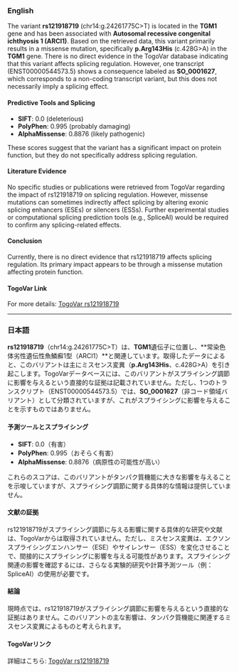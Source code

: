 ### English
The variant **rs121918719** (chr14:g.24261775C>T) is located in the **TGM1** gene and has been associated with **Autosomal recessive congenital ichthyosis 1 (ARCI1)**. Based on the retrieved data, this variant primarily results in a missense mutation, specifically **p.Arg143His** (c.428G>A) in the **TGM1** gene. There is no direct evidence in the TogoVar database indicating that this variant affects splicing regulation. However, one transcript (ENST00000544573.5) shows a consequence labeled as **SO_0001627**, which corresponds to a non-coding transcript variant, but this does not necessarily imply a splicing effect.

#### Predictive Tools and Splicing
- **SIFT**: 0.0 (deleterious)
- **PolyPhen**: 0.995 (probably damaging)
- **AlphaMissense**: 0.8876 (likely pathogenic)

These scores suggest that the variant has a significant impact on protein function, but they do not specifically address splicing regulation.

#### Literature Evidence
No specific studies or publications were retrieved from TogoVar regarding the impact of rs121918719 on splicing regulation. However, missense mutations can sometimes indirectly affect splicing by altering exonic splicing enhancers (ESEs) or silencers (ESSs). Further experimental studies or computational splicing prediction tools (e.g., SpliceAI) would be required to confirm any splicing-related effects.

#### Conclusion
Currently, there is no direct evidence that rs121918719 affects splicing regulation. Its primary impact appears to be through a missense mutation affecting protein function.

#### TogoVar Link
For more details: [TogoVar rs121918719](https://togovar.org/variant/tgv223900031)

---

### 日本語
**rs121918719**（chr14:g.24261775C>T）は、**TGM1**遺伝子に位置し、**常染色体劣性遺伝性魚鱗癬1型（ARCI1）**と関連しています。取得したデータによると、このバリアントは主にミスセンス変異（**p.Arg143His**、c.428G>A）を引き起こします。TogoVarデータベースには、このバリアントがスプライシング調節に影響を与えるという直接的な証拠は記載されていません。ただし、1つのトランスクリプト（ENST00000544573.5）では、**SO_0001627**（非コード領域バリアント）として分類されていますが、これがスプライシングに影響を与えることを示すものではありません。

#### 予測ツールとスプライシング
- **SIFT**: 0.0（有害）
- **PolyPhen**: 0.995（おそらく有害）
- **AlphaMissense**: 0.8876（病原性の可能性が高い）

これらのスコアは、このバリアントがタンパク質機能に大きな影響を与えることを示唆していますが、スプライシング調節に関する具体的な情報は提供していません。

#### 文献の証拠
rs121918719がスプライシング調節に与える影響に関する具体的な研究や文献は、TogoVarからは取得されていません。ただし、ミスセンス変異は、エクソンスプライシングエンハンサー（ESE）やサイレンサー（ESS）を変化させることで、間接的にスプライシングに影響を与える可能性があります。スプライシング関連の影響を確認するには、さらなる実験的研究や計算予測ツール（例：SpliceAI）の使用が必要です。

#### 結論
現時点では、rs121918719がスプライシング調節に影響を与えるという直接的な証拠はありません。このバリアントの主な影響は、タンパク質機能に関連するミスセンス変異によるものと考えられます。

#### TogoVarリンク
詳細はこちら: [TogoVar rs121918719](https://togovar.org/variant/tgv223900031)